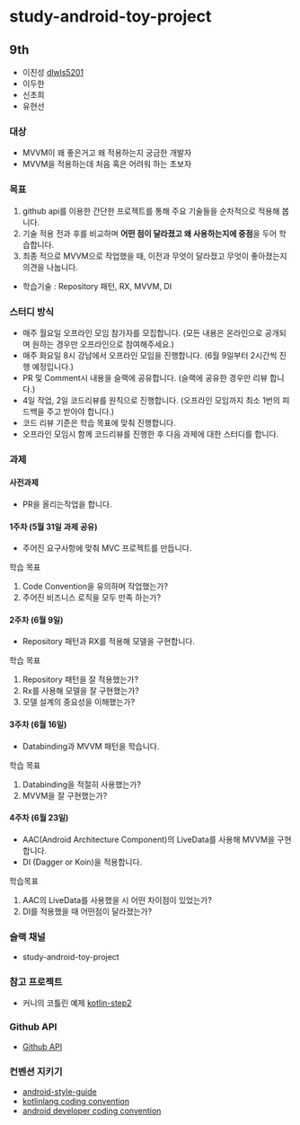 # study-android-toy-project

## 9th

- 이진성 [dlwls5201](https://github.com/dlwls5201)
- 이두한
- 신초희
- 유현선

### 대상

- MVVM이 왜 좋은거고 왜 적용하는지 궁금한 개발자
- MVVM을 적용하는데 처음 혹은 어려워 하는 초보자

### 목표

1. github api를 이용한 간단한 프로젝트를 통해 주요 기술들을 순차적으로 적용해 봅니다.
2. 기술 적용 전과 후를 비교하며 **어떤 점이 달라졌고 왜 사용하는지에 중점**을 두어 학습합니다.
3. 최종 적으로 MVVM으로 작업했을 때, 이전과 무엇이 달라졌고 무엇이 좋아졌는지 의견을 나눕니다.
- 학습기술 : Repository 패턴, RX, MVVM, DI

### 스터디 방식

- 매주 월요일 오프라인 모임 참가자를 모집합니다. (모든 내용은 온라인으로 공개되며 원하는 경우만 오프라인으로 참여해주세요.)
- 매주 화요일 8시 강남에서 오프라인 모임을 진행합니다. (6월 9일부터 2시간씩 진행 예정입니다.)
- PR 및 Comment시 내용을 슬랙에 공유합니다. (슬랙에 공유한 경우만 리뷰 합니다.)
- 4일 작업, 2일 코드리뷰를 원칙으로 진행합니다. (오프라인 모임까지 최소 1번의 피드백을 주고 받아야 합니다.)
- 코드 리뷰 기준은 학습 목표에 맞춰 진행합니다. 
- 오프라인 모임시 함께 코드리뷰를 진행한 후 다음 과제에 대한 스터디를 합니다.

### 과제

#### 사전과제
- PR을 올리는작업을 합니다.

#### 1주차 (5월 31일 과제 공유)
- 주어진 요구사항에 맞춰 MVC 프로젝트를 만듭니다.

학습 목표
1. Code Convention을 유의하며 작업했는가?
2. 주어진 비즈니스 로직을 모두 만족 하는가?

#### 2주차 (6월 9일)
- Repository 패턴과 RX를 적용해 모델을 구현합니다.

학습 목표
1. Repository 패턴을 잘 적용했는가?
2. Rx를 사용해 모델을 잘 구현했는가?
3. 모델 설계의 중요성을 이해했는가?

#### 3주차 (6월 16일)
- Databinding과 MVVM 패턴을 학습니다.

학습 목표
1. Databinding을 적절히 사용했는가?
2. MVVM을 잘 구현했는가?

#### 4주차 (6월 23일)
- AAC(Android Architecture Component)의 LiveData를 사용해 MVVM을 구현합니다.
- DI (Dagger or Koin)을 적용합니다.

학습목표
1. AAC의 LiveData를 사용했을 시 어떤 차이점이 있었는가?
2. DI를 적용했을 때 어떤점이 달라졌는가?

### 슬랙 채널
- study-android-toy-project

### 참고 프로젝트
- 커니의 코틀린 예제 [kotlin-step2](https://github.com/kunny/kunny-kotlin-book/tree/kotlin-step-2)

### Github API
- [Github API](https://developer.github.com/v3/)

### 컨벤션 지키기
- [android-style-guide](https://github.com/dlwls5201/android-style-guide/blob/master/README.md)
- [kotlinlang coding convention](https://kotlinlang.org/docs/reference/coding-conventions.html)
- [android developer coding convention](https://developer.android.com/kotlin/style-guide)
